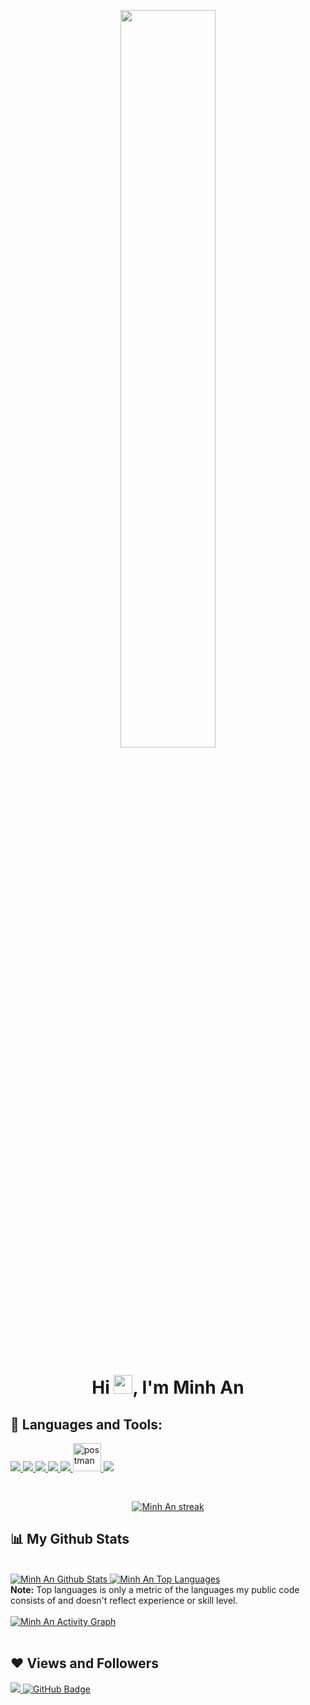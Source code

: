 <p align="center">
  <img src="https://d1bt119lk9d1su.cloudfront.net/wp-content/uploads/2021/04/23053503/Hero-img.svg" style="width:55%; margin-left: auto;margin-right: auto">
</p>

<h1 align="center">Hi <img src="https://raw.githubusercontent.com/MartinHeinz/MartinHeinz/master/wave.gif" width="30px">, I'm Minh An</h1>

## 🚀 Languages and Tools:

<p align="left"> 
    <a href="https://www.w3.org/html/" target="_blank"> <img src="https://img.icons8.com/color/48/000000/html-5.png"/> </a> 
    <a href="https://www.w3schools.com/css/" target="_blank"> <img src="https://img.icons8.com/color/48/000000/css3.png"/> </a> 
    <a href="https://developer.mozilla.org/en-US/docs/Web/JavaScript" target="_blank"> <img src="https://img.icons8.com/color/48/000000/javascript.png"/> </a> 
    <a href="https://www.java.com" target="_blank"> <img src="https://img.icons8.com/color/48/000000/java-coffee-cup-logo.png"/> </a>
    <a href="https://spring.io/projects/spring-boot" target="_blank"> <img src="https://img.icons8.com/color/48/000000/spring-logo.png"/> </a> 
    <a href="https://postman.com" target="_blank"> <img src="https://www.vectorlogo.zone/logos/getpostman/getpostman-icon.svg" alt="postman" width="45" height="45"/> </a>   
    <a style="padding-right:8px;" href="https://www.mysql.com/" target="_blank"> <img src="https://img.icons8.com/fluent/50/000000/mysql-logo.png"/> </a>
</p>

<br/>

<p align="center">
    <a href="https://github-readme-streak-stats.herokuapp.com/?user=minhan1410&theme=black-ice&hide_border=true&stroke=0000&background=060A0CD0">
        <img title="🔥 Get streak stats for your profile at git.io/streak-stats" alt="Minh An streak" src="https://github-readme-streak-stats.herokuapp.com/?user=minhan1410&theme=black-ice&hide_border=true&stroke=0000&background=060A0CD0"/>
    </a>
</p>

## 📊 My Github Stats

  <br/>
    <a href="https://github-readme-stats.vercel.app/api?username=minhan1410&show_icons=true&count_private=true&theme=react&hide_border=true&bg_color=0D1117">
      <img alt="Minh An Github Stats" src="https://github-readme-stats.vercel.app/api?username=minhan1410&show_icons=true&count_private=true&theme=react&hide_border=true&bg_color=0D1117" />
    </a>
  
  <a href="https://github-readme-stats.vercel.app/api/top-langs/?username=minhan1410&langs_count=8&count_private=true&layout=compact&theme=react&hide_border=true&bg_color=0D1117">
    <img alt="Minh An Top Languages" src="https://github-readme-stats.vercel.app/api/top-langs/?username=minhan1410&langs_count=8&count_private=true&layout=compact&theme=react&hide_border=true&bg_color=0D1117" />
  </a>
  <br/>
  <b>Note:</b> Top languages is only a metric of the languages my public code consists of and doesn't reflect experience or skill level.

<br/>
<br/>

<a href="https://activity-graph.herokuapp.com/graph?username=minhan1410&bg_color=0D1117&color=5BCDEC&line=5BCDEC&point=FFFFFF&hide_border=true">
  <img alt="Minh An Activity Graph" src="https://activity-graph.herokuapp.com/graph?username=minhan1410&bg_color=0D1117&color=5BCDEC&line=5BCDEC&point=FFFFFF&hide_border=true" />
</a>

<br/>
<br/>

## ❤ Views and Followers

<a href="https://github.com/Meghna-DAS/github-profile-views-counter">
    <img src="https://komarev.com/ghpvc/?username=minhan1410">
</a>
<a href="https://github.com/minhan1410?tab=followers"><img src="https://img.shields.io/github/followers/minhan1410?label=Followers&style=social" alt="GitHub Badge"></a>
